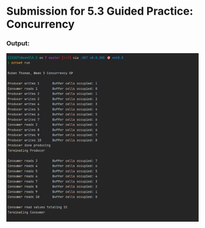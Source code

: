﻿<h1>Submission for 5.3 Guided Practice: Concurrency</h1>

<h3>Output:</h3>
<img src="./Output/1.png">